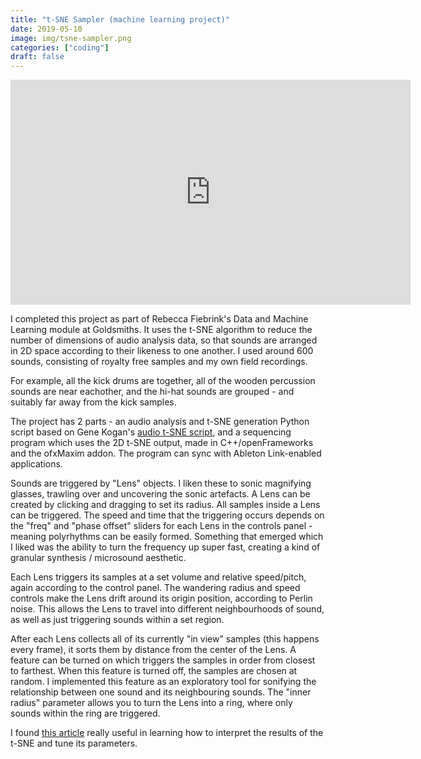 ```yaml
---
title: "t-SNE Sampler (machine learning project)"
date: 2019-05-10
image: img/tsne-sampler.png
categories: ["coding"]
draft: false
---
```


<div class = "video-container"><iframe src="https://player.vimeo.com/video/335258061" width="640" height="360" frameborder="0" allow="autoplay; fullscreen" allowfullscreen></iframe></div>

I completed this project as part of Rebecca Fiebrink's Data and Machine Learning module at Goldsmiths. It uses the t-SNE algorithm to reduce the number of dimensions of audio analysis data, so that sounds are arranged in 2D space according to their likeness to one another. I used around 600 sounds, consisting of royalty free samples and my own field recordings.

For example, all the kick drums are together, all of the wooden percussion sounds are near eachother, and the hi-hat sounds are grouped - and suitably far away from the kick samples.

The project has 2 parts - an audio analysis and t-SNE generation Python script based on Gene Kogan's [audio t-SNE script](https://github.com/ml4a/ml4a-guides/blob/master/notebooks/audio-tsne.ipynb), and a sequencing program which uses the 2D t-SNE output, made in C++/openFrameworks and the ofxMaxim addon. The program can sync with Ableton Link-enabled applications.

Sounds are triggered by "Lens" objects. I liken these to sonic magnifying glasses, trawling over and uncovering the sonic artefacts. A Lens can be created by clicking and dragging to set its radius. All samples inside a Lens can be triggered. The speed and time that the triggering occurs depends on the "freq" and "phase offset" sliders for each Lens in the controls panel - meaning polyrhythms can be easily formed. Something that emerged which I liked was the ability to turn the frequency up super fast, creating a kind of granular synthesis / microsound aesthetic.

Each Lens triggers its samples at a set volume and relative speed/pitch, again according to the control panel. The wandering radius and speed controls make the Lens drift around its origin position, according to Perlin noise. This allows the Lens to travel into different neighbourhoods of sound, as well as just triggering sounds within a set region.

After each Lens collects all of its currently "in view" samples (this happens every frame), it sorts them by distance from the center of the Lens. A feature can be turned on which triggers the samples in order from closest to farthest. When this feature is turned off, the samples are chosen at random. I implemented this feature as an exploratory tool for sonifying the relationship between one sound and its neighbouring sounds. The "inner radius" parameter allows you to turn the Lens into a ring, where only sounds within the ring are triggered.

I found [this article](https://distill.pub/2016/misread-tsne/) really useful in learning how to interpret the results of the t-SNE and tune its parameters.
